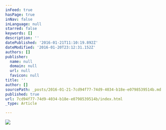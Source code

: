 ```yaml
---
inFeed: true
hasPage: true
inNav: false
inLanguage: null
starred: false
keywords: []
description: ''
datePublished: '2016-01-21T11:10:19.892Z'
dateModified: '2016-01-20T23:12:31.152Z'
authors: []
publisher:
  name: null
  domain: null
  url: null
  favicon: null
title: ''
author: []
sourcePath: _posts/2016-01-21-7cd94f77-74d9-4034-b18e-e0798539514b.md
published: true
url: 7cd94f77-74d9-4034-b18e-e0798539514b/index.html
_type: Article

---
```

![](https://the-grid-user-content.s3-us-west-2.amazonaws.com/e8d4c389-c746-4eae-8535-3ccc13e19548.JPG)